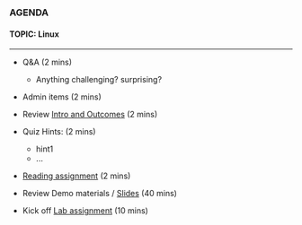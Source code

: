 ### AGENDA  
#### TOPIC: Linux
---  

- Q&A (2 mins)
  - Anything challenging? surprising?
  
- Admin items (2 mins)

- Review [Intro and Outcomes](https://github.com/UVADS/data_engineering/blob/main/linux/linux_intro_and_outcomes.md) (2 mins)

- Quiz Hints: (2 mins)
  - hint1
  - ...
  
- [Reading assignment](https://github.com/UVADS/data_engineering/blob/main/02_03_sw_skills/reading_list.ipynb) (2 mins)

- Review Demo materials / [Slides](https://github.com/UVADS/data_engineering/blob/01_linux/linux/linux_command_line.pptx) (40 mins)

- Kick off [Lab assignment](https://github.com/UVADS/data_engineering/blob/01_linux/linux/Linux_lab_01.ipynb) (10 mins)
